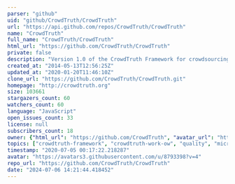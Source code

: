 ```yaml
---
parser: "github"
uid: "github/CrowdTruth/CrowdTruth"
url: "https://api.github.com/repos/CrowdTruth/CrowdTruth"
name: "CrowdTruth"
full_name: "CrowdTruth/CrowdTruth"
html_url: "https://github.com/CrowdTruth/CrowdTruth"
private: false
description: "Version 1.0 of the CrowdTruth Framework for crowdsourcing ground truth data, for training and evaluation of cognitive computing systems. Check out also version 2.0 at https://github.com/CrowdTruth/CrowdTruth-core. Data collected with CrowdTruth methodology: http://data.crowdtruth.org/. Our papers: http://crowdtruth.org/papers/"
created_at: "2014-05-13T12:56:25Z"
updated_at: "2020-01-20T11:46:10Z"
clone_url: "https://github.com/CrowdTruth/CrowdTruth.git"
homepage: "http://crowdtruth.org"
size: 103661
stargazers_count: 60
watchers_count: 60
language: "JavaScript"
open_issues_count: 33
license: null
subscribers_count: 18
owner: {"html_url": "https://github.com/CrowdTruth", "avatar_url": "https://avatars3.githubusercontent.com/u/8793398?v=4", "login": "CrowdTruth", "type": "Organization"}
topics: ["crowdtruth-framework", "crowdtruth-work-ow", "quality", "microtasks", "javascript", "evaluation"]
timestamp: "2020-07-05 00:17:22.218287"
avatar: "https://avatars3.githubusercontent.com/u/8793398?v=4"
repo_url: "https://github.com/CrowdTruth/CrowdTruth"
date: "2024-07-06 14:21:44.418452"
---
```

